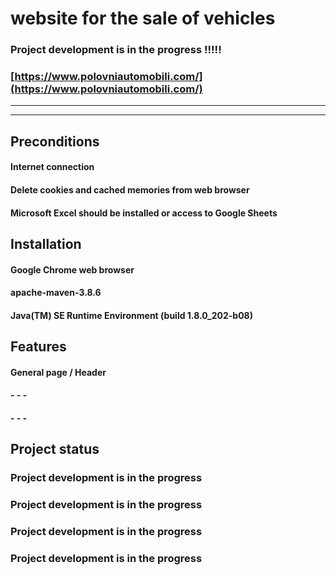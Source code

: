 # website for the sale of vehicles
### Project development is in the progress !!!!!
### [https://www.polovniautomobili.com/](https://www.polovniautomobili.com/) ###
***
***
## Preconditions
#### Internet connection ####
#### Delete cookies and cached memories from web browser ####
#### Microsoft Excel should be installed or access to Google Sheets ###


## Installation

#### Google Chrome web browser ####
#### apache-maven-3.8.6 ####
#### Java(TM) SE Runtime Environment (build 1.8.0_202-b08) ####
## Features

#### General page / Header ####
#### - - - ####
#### - - - ####

## Project status

### Project development is in the progress
### Project development is in the progress
### Project development is in the progress
### Project development is in the progress

